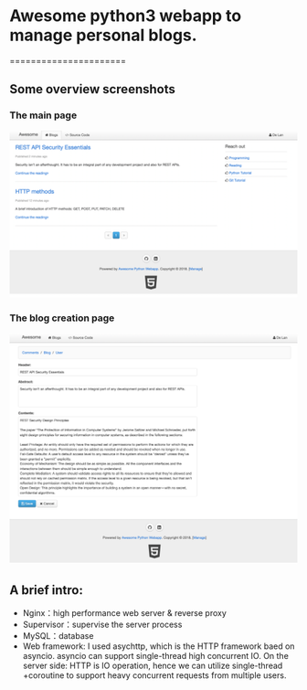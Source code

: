 # Awesome python3 webapp to manage personal blogs.
======================


## Some overview screenshots
### The main page
![alt text](https://github.com/Alanlande/Python-web-blog-app/blob/master/pics/Overview_Screen_Shot.png "The main page")



### The blog creation page
![alt text](https://github.com/Alanlande/Python-web-blog-app/blob/master/pics/Blog_Create_Screen_Shot.png "The blog creation page")


## A brief intro:
- Nginx：high performance web server & reverse proxy
- Supervisor：supervise the server process
- MySQL：database
- Web framework: I used asychttp, which is the HTTP framework baed on asyncio. asyncio can support single-thread high concurrent IO. On the server side: HTTP is IO operation, hence we can utilize single-thread +coroutine to support heavy concurrent requests from multiple users.

